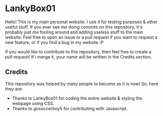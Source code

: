 # LankyBox01
Hello! This is my main personal website. I use it for testing purposes & other useful stuff. If you ever see me doing commits on this repository, it's probably just me fooling around and adding useless stuff to the main website. Feel free to open an issue or a pull request if you want to request a new feature, or if you find a bug in my website :P

If you would like to contribute to this repository, then feel free to create a pull request! If i merge it, your name will be written in the Credits section.

## Credits
This repository was helped by many people to become as it is now! So, here they are:
- Thanks to LankyBox01 for coding the entire website & styling the webpage using CSS.
- Thanks to gosoccerboy5 for contributing with Javascript.
